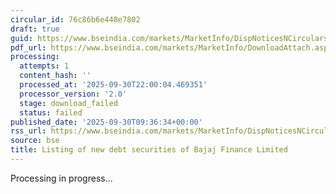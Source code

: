 ```yaml
---
circular_id: 76c86b6e448e7802
draft: true
guid: https://www.bseindia.com/markets/MarketInfo/DispNoticesNCirculars.aspx?Noticeid={8DA67EB9-244B-4482-B765-D82A17F3F1C0}&noticeno=20250930-16&dt=09/30/2025&icount=16&totcount=114&flag=0
pdf_url: https://www.bseindia.com/markets/MarketInfo/DownloadAttach.aspx?id=20250930-16&attachedId=
processing:
  attempts: 1
  content_hash: ''
  processed_at: '2025-09-30T22:00:04.469351'
  processor_version: '2.0'
  stage: download_failed
  status: failed
published_date: '2025-09-30T09:36:34+00:00'
rss_url: https://www.bseindia.com/markets/MarketInfo/DispNoticesNCirculars.aspx?Noticeid={8DA67EB9-244B-4482-B765-D82A17F3F1C0}&noticeno=20250930-16&dt=09/30/2025&icount=16&totcount=114&flag=0
source: bse
title: Listing of new debt securities of Bajaj Finance Limited
---
```


Processing in progress...